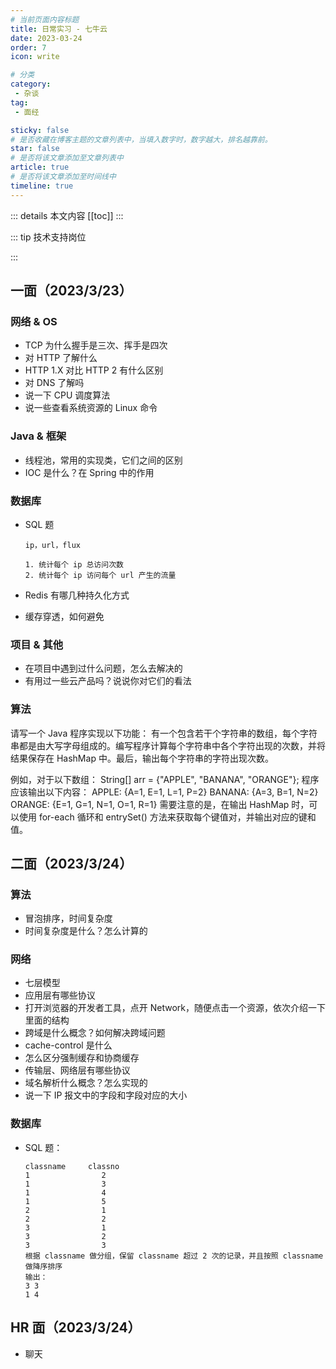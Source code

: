 ```yaml
---
# 当前页面内容标题
title: 日常实习 - 七牛云
date: 2023-03-24
order: 7
icon: write

# 分类
category:
 - 杂谈
tag:
 - 面经

sticky: false
# 是否收藏在博客主题的文章列表中，当填入数字时，数字越大，排名越靠前。
star: false
# 是否将该文章添加至文章列表中
article: true
# 是否将该文章添加至时间线中
timeline: true
---
```


::: details 本文内容
[[toc]]
:::

::: tip 技术支持岗位

:::

## 一面（2023/3/23）

### 网络 & OS

- TCP 为什么握手是三次、挥手是四次
- 对 HTTP 了解什么
- HTTP 1.X 对比 HTTP 2 有什么区别
- 对 DNS 了解吗
- 说一下 CPU 调度算法
- 说一些查看系统资源的 Linux 命令

### Java & 框架

- 线程池，常用的实现类，它们之间的区别
- IOC 是什么？在 Spring 中的作用

### 数据库

- SQL 题

    ```text
    ip，url，flux
    
    1. 统计每个 ip 总访问次数
    2. 统计每个 ip 访问每个 url 产生的流量
    ```
- Redis 有哪几种持久化方式
- 缓存穿透，如何避免

### 项目 & 其他

- 在项目中遇到过什么问题，怎么去解决的
- 有用过一些云产品吗？说说你对它们的看法

### 算法

请写一个 Java 程序实现以下功能：
有一个包含若干个字符串的数组，每个字符串都是由大写字母组成的。编写程序计算每个字符串中各个字符出现的次数，并将结果保存在 HashMap 中。最后，输出每个字符串的字符出现次数。

例如，对于以下数组：
String[] arr = {"APPLE", "BANANA", "ORANGE"};
程序应该输出以下内容：
APPLE: {A=1, E=1, L=1, P=2}
BANANA: {A=3, B=1, N=2}
ORANGE: {E=1, G=1, N=1, O=1, R=1}
需要注意的是，在输出 HashMap 时，可以使用 for-each 循环和 entrySet() 方法来获取每个键值对，并输出对应的键和值。

## 二面（2023/3/24）

### 算法

- 冒泡排序，时间复杂度
- 时间复杂度是什么？怎么计算的

### 网络

- 七层模型
- 应用层有哪些协议
- 打开浏览器的开发者工具，点开 Network，随便点击一个资源，依次介绍一下里面的结构
- 跨域是什么概念？如何解决跨域问题
- cache-control 是什么
- 怎么区分强制缓存和协商缓存
- 传输层、网络层有哪些协议
- 域名解析什么概念？怎么实现的
- 说一下 IP 报文中的字段和字段对应的大小

### 数据库

- SQL 题：

    ```text
    classname     classno
    1                2
    1                3
    1                4
    1                5
    2                1
    2                2
    3                1
    3                2
    3                3
    根据 classname 做分组，保留 classname 超过 2 次的记录，并且按照 classname 做降序排序
    输出：
    3 3
    1 4
    ```

## HR 面（2023/3/24）

- 聊天